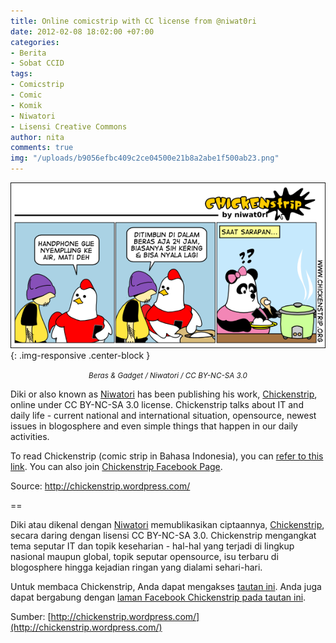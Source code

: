```yaml
---
title: Online comicstrip with CC license from @niwat0ri
date: 2012-02-08 18:02:00 +07:00
categories:
- Berita
- Sobat CCID
tags:
- Comicstrip
- Comic
- Komik
- Niwatori
- Lisensi Creative Commons
author: nita
comments: true
img: "/uploads/b9056efbc409c2ce04500e21b8a2abe1f500ab23.png"
---
```


![b9056efbc409c2ce04500e21b8a2abe1f500ab23.png](/uploads/b9056efbc409c2ce04500e21b8a2abe1f500ab23.png){: .img-responsive .center-block }<center><small><i>Beras & Gadget / Niwatori / CC BY-NC-SA 3.0</i></small></center>

Diki or also known as [Niwatori](https://twitter.com/#!/niwat0ri) has been publishing his work, [Chickenstrip](http://chickenstrip.wordpress.com), online under CC BY-NC-SA 3.0 license. Chickenstrip talks about IT and daily life - current national and international situation, opensource, newest issues in blogosphere and even simple things that happen in our daily activities.

To read Chickenstrip (comic strip in Bahasa Indonesia), you can [refer to this link](http://chickenstrip.wordpress.com). You can also join [Chickenstrip Facebook Page](http://www.facebook.com/chickenstrip).

Source: http://chickenstrip.wordpress.com/

==

Diki atau dikenal dengan [Niwatori](https://twitter.com/#!/niwat0ri) memublikasikan ciptaannya, [Chickenstrip](http://chickenstrip.wordpress.com/about-chickenstrip/), secara daring dengan lisensi CC BY-NC-SA 3.0. Chickenstrip mengangkat tema seputar IT dan topik keseharian - hal-hal yang terjadi di lingkup nasional maupun global, topik seputar opensource, isu terbaru di blogosphere hingga kejadian ringan yang dialami sehari-hari.

Untuk membaca Chickenstrip, Anda dapat mengakses [tautan ini](http://www.facebook.com/chickenstrip). Anda juga dapat bergabung dengan [laman Facebook Chickenstrip pada tautan ini](http://www.facebook.com/chickenstrip).

Sumber: [http://chickenstrip.wordpress.com/](http://chickenstrip.wordpress.com/)
